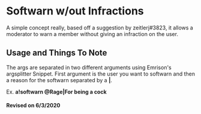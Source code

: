 # Softwarn w/out Infractions
A simple concept really, based off a suggestion by zeitlerj#3823, it allows a moderator to warn a member without giving an infraction on the user.

## Usage and Things To Note
The args are separated in two different arguments using Emrison's argsplitter Snippet. First argument is the user you want to softwarn and then a reason for the softwarn separated by a **|**.

Ex. **a!softwarn @Rage|For being a cock**

#### Revised on 6/3/2020